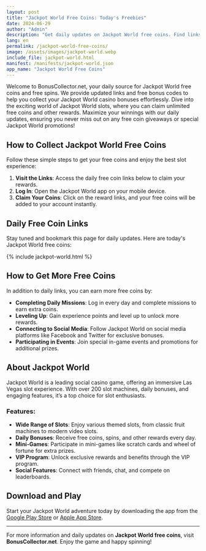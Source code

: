 ```yaml
---
layout: post
title: "Jackpot World Free Coins: Today's Freebies"
date: 2024-06-29
author: "Admin"
description: "Get daily updates on Jackpot World free coins. Find links to collect your rewards and maximize your Jackpot World experience."
lang: en
permalink: /jackpot-world-free-coins/
image: /assets/images/jackpot-world.webp
include_file: jackpot-world.html
manifest: /manifests/jackpot-world.json
app_name: "Jackpot World Free Coins"
---
```


Welcome to BonusCollector.net, your daily source for Jackpot World free coins and free spins. We provide updated links and free bonus codes to help you collect your Jackpot World casino bonuses effortlessly. Dive into the exciting world of Jackpot World slots, where you can claim unlimited free coins and other rewards. Maximize your winnings with our daily updates, ensuring you never miss out on any free coin giveaways or special Jackpot World promotions!

## How to Collect Jackpot World Free Coins

Follow these simple steps to get your free coins and enjoy the best slot experience:

1. **Visit the Links**: Access the daily free coin links below to claim your rewards.
2. **Log In**: Open the Jackpot World app on your mobile device.
3. **Claim Your Coins**: Click on the reward links, and your free coins will be added to your account instantly.

## Daily Free Coin Links

Stay tuned and bookmark this page for daily updates. Here are today's Jackpot World free coins:

{% include jackpot-world.html %}

## How to Get More Free Coins

In addition to daily links, you can earn more free coins by:

- **Completing Daily Missions**: Log in every day and complete missions to earn extra coins.
- **Leveling Up**: Gain experience points and level up to unlock more rewards.
- **Connecting to Social Media**: Follow Jackpot World on social media platforms like Facebook and Twitter for exclusive bonuses.
- **Participating in Events**: Join special in-game events and promotions for additional prizes.

## About Jackpot World

Jackpot World is a leading social casino game, offering an immersive Las Vegas slot experience. With over 200 slot machines, daily bonuses, and engaging features, it’s a top choice for slot enthusiasts.

### Features:
- **Wide Range of Slots**: Enjoy various themed slots, from classic fruit machines to modern video slots.
- **Daily Bonuses**: Receive free coins, spins, and other rewards every day.
- **Mini-Games**: Participate in mini-games like scratch cards and wheel of fortune for extra prizes.
- **VIP Program**: Unlock exclusive rewards and benefits through the VIP program.
- **Social Features**: Connect with friends, chat, and compete on leaderboards.

## Download and Play

Start your Jackpot World adventure today by downloading the app from the [Google Play Store](https://play.google.com) or [Apple App Store](https://apps.apple.com).

---

For more information and daily updates on **Jackpot World free coins**, visit **BonusCollector.net**. Enjoy the game and happy spinning!